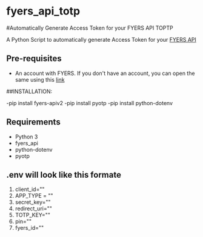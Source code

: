 # fyers_api_totp

#Automatically Generate Access Token for your FYERS API TOPTP

A Python Script to automatically generate Access Token for your [FYERS API](https://fyers.in?id=XS12141)

## Pre-requisites

- An account with FYERS. If you don't have an account, you can open the same using this [link](https://open-an-account.fyers.in/?id=XS12141)

##INSTALLATION:

-pip install fyers-apiv2
-pip install pyotp
-pip install python-dotenv

## Requirements

- Python 3
- fyers_api
- python-dotenv
- pyotp

## .env will look like this formate

1. client_id=""
2. APP_TYPE = ""
3. secret_key=""
4. redirect_uri=""
5. TOTP_KEY=""
6. pin=""
7. fyers_id=""
